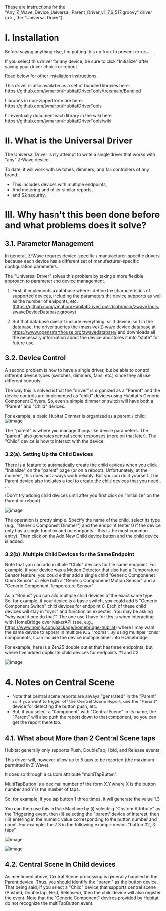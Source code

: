 These are instructions for the "Any_Z_Wave_Device_Universal_Parent_Driver_v1_7_6_517.groovy" driver (a.k., the "Universal Driver").

# I. Installation
Before saying anything else, I'm putting this up front to prevent errors . . .

If you select this driver for any device, be sure to click "Initialize" after saving your driver choice or reboot.

Read below for other installation instructions.

This driver is also availalbe as a set of bundled libraries here: https://github.com/jvmahon/HubitatDriverTools/tree/main/Bundled

Libraries in non-zipped form are here: https://github.com/jvmahon/HubitatDriverTools

I'll eventually document each library in the wiki here: https://github.com/jvmahon/HubitatDriverTools/wiki

# II. What is the Universal Driver

The Universal Driver is my attempt to write a single driver that works with "any" Z-Wave device.

To date, it will work with switches, dimmers, and fan controllers of any brand.  
* This includes devices with multiple endpoints, 
* And metering and other similar reports,
* and S2 security.

# III. Why hasn't this been done before and what problems does it solve?

## 3.1. Parameter Management
In general, Z-Wave requires device-specific / manufacturer-specific drivers because each device has a different set of manufacturer-specific configuration parameters.

The "Universal Driver" solves this problem by taking a more flexible approach to parameter and device management.
1. First, it implements a database where I define the characteristics of supported devices, including the parameters the device supports as well as the number of endponts, etc. (https://github.com/jvmahon/HubitatDriverTools/blob/main/zwaveTools.zwaveDeviceDatabase.groovy)

2. But that database doesn't include everything, so if device isn't in the database, the driver queries the (massive) Z-wave device database at https://www.opensmarthouse.org/zwavedatabase/ and downloads all the necessary information about the device and stores it into "state" for future use.

## 3.2. Device Control

A second problem is how to have a single driver, but be able to control different device types (switches, dimmers, fans, etc.) since they all use different controls.

The way this is solved is that the "driver" is organized as a "Parent" and the device controls are implemented as "child" devices using Hubitat's Generic Component Drivers. So, even a simple dimmer or switch will have both a "Parent" and "Child" devices.

For example, a basic Hubitat Dimmer is organized as a parent / child:
![image](https://user-images.githubusercontent.com/15061942/158058546-fcfa91b4-3928-4763-bc24-74aeb136f465.png)

The "parent" is where you manage things like device parameters. The "parent" also generates central scene responses (more on that later).  The "Child" device is how to interact with the device.

### 3.2(a). Setting Up the Child Devices
There is a feature to automatically create the child devices when you click "Initialize" on the "parent" page (or on a reboot). Unfortunately, at the moment, this does not always work reliably. But you can do it yourself.  The Parent device also includes a tool to create the child devices that you need . . .

(Don't try addnig child devices until after you first click on "Initialize" on the Parent or reboot)

![image](https://user-images.githubusercontent.com/15061942/158058681-46f53cff-9dce-46f7-8231-28c7f148b7b3.png)

The operation is pretty simple. Specify the name of the child, select its type (e.g., "Generic Component Dimmer") and the endpoint (enter 0 if the device only has a single function and no endponts - this is the most common entry). Then click on the  Add New Child device button and the child device is added.

### 3.2(b). Multiple Child Devices for the Same Endpoint

Note that you can add multiple "Child" devices for the same endpoint. For example, if your device was a Motion Detector that also had a Temperature Sensor feature, you could either add a single child "Generic Componenet Omni Sensor"  or else both a "Generic Componenet Motion Sensor" and a "Generic Component Temperature Sensor" 

As a "Bonus" you can add multiple child devices of the exact same type. So, for example, if your device is a basic switch, you could add 5 "Generic Component Switch" child devices for endpoint 0. Each of these child devices  will stay in "sync" and function as expected. You may be asking "why would one do that?"  The one use I have for this is when interacting with HomeBridge over MakerAPI  (see, e.g., https://www.npmjs.com/package/homebridge-hubitat) where I may want the same device to appear in multiple iOS "rooms".  By using multiple "child" components, I can include the device multiple times into HOmebridge.

For example, here is a Zen25 double outlet that has three endpoints, but where I've added duplicate child devices for endpoints #1 and #2.

![image](https://user-images.githubusercontent.com/15061942/158059078-b95d1a74-d312-43d9-9e06-4c98a7f6a00d.png)

# 4. Notes on Central Scene

* Note that central scene reports are always "generated" in the "Parent" so  if you want to trigger off the Central Scene Report, use the "Parent" device for detecting the button push, etc.
* But, if you select a "Component" with "Central Scene" in its name, the "Parent" will also push the report down to that component, so you can get the report there too. 

## 4.1. What about More than 2 Central Scene taps
Hubitat generally only supports Push, DoubleTap, Hold, and Release events.

This driver will, however, allow up to 5 taps to be reported (the maximum permitted in Z-Wave).

It does so through a custom attribute "multiTapButton".

MultiTapButton is a decimal number of the form X.Y where X is the button number and Y is the number of taps.

So, for example, if you tap button 1 three times, it will generate the value 1.3

You can then use this in Rule Machine by (i) selecting "Custom Attribute" as the Triggering event, then (ii) selecting the "parent" device of interest, then (iii) entering in the numeric value corresponding to the button number and count. For example, the 2.3 in the following example means "button #2, 3 taps"

![image](https://user-images.githubusercontent.com/15061942/158596776-c565070d-b147-466e-8e98-8264274fb0e1.png)

![image](https://user-images.githubusercontent.com/15061942/158059358-6ad21082-8b56-4a3b-940e-8ab465731a24.png)

## 4.2. Central Scene In Child devices

As mentioned above, Central Scene processing is generally handled in the Parent device. Thus, you should identify the "parent" as the button device. That being said, if you select a "Child" device that supports central scene (Pushed, DoubleTap, Held, Released), then the child device will also register the event. Note that the "Generic Component" devices provided by Hubitat do not recognize the multiTapButton event.










